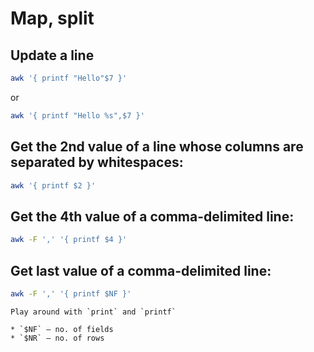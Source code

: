 # Map, split

## Update a line

```sh
awk '{ printf "Hello"$7 }'
```

or

```sh
awk '{ printf "Hello %s",$7 }'
```

## Get the 2nd value of a line whose columns are separated by whitespaces:

```sh
awk '{ printf $2 }'
```

## Get the 4th value of a comma-delimited line:

```sh
awk -F ',' '{ printf $4 }'
```

## Get last value of a comma-delimited line:

```sh
awk -F ',' '{ printf $NF }'
```

```admonish tip
Play around with `print` and `printf`
```

```admonish tip
* `$NF` — no. of fields
* `$NR` — no. of rows
```
